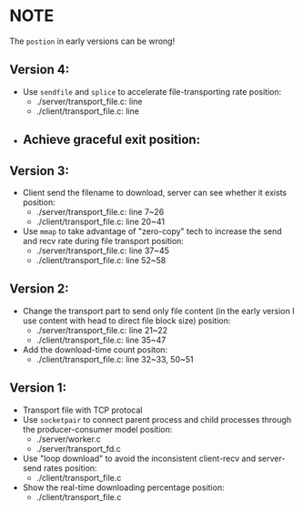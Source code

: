 # NOTE

The `postion` in early versions can be wrong!

## Version 4:

- Use `sendfile` and `splice` to accelerate file-transporting rate
  position:
  - ./server/transport_file.c: line 
  - ./client/transport_file.c: line 
- Achieve graceful exit
  position:
  - 

## Version 3:

- Client send the filename to download, server can see whether it exists
  position:
  - ./server/transport_file.c: line 7~26
  - ./client/transport_file.c: line 20~41
- Use `mmap` to take advantage of "zero-copy" tech to increase the send and recv rate during file transport
  position:
  - ./server/transport_file.c: line 37~45
  - ./client/transport_file.c: line 52~58


## Version 2:

- Change the transport part to send only file content (in the early version I use content with head to direct file block size)
  position:
  - ./server/transport_file.c: line 21~22
  - ./client/transport_file.c: line 35~47
- Add the download-time count
  positon:
  - ./client/transport_file.c: line 32~33, 50~51

## Version 1:

- Transport file with TCP protocal
- Use `socketpair` to connect parent process and child processes through the producer-consumer model
  position: 
  - ./server/worker.c
  - ./server/transport_fd.c
- Use "loop download" to avoid the inconsistent client-recv and server-send rates
  position: 
  - ./client/transport_file.c
- Show the real-time downloading percentage
  position:
  - ./client/transport_file.c
